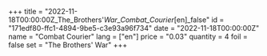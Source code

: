 +++
title = "2022-11-18T00:00:00Z_The_Brothers'_War_Combat_Courier_[en]_false"
id = "171edf80-ffc1-4894-9be5-c3e93a96f734"
date = "2022-11-18T00:00:00Z"
name = "Combat Courier"
lang = ["en"]
price = "0.03"
quantity = 4
foil = false
set = "The Brothers' War"
+++

